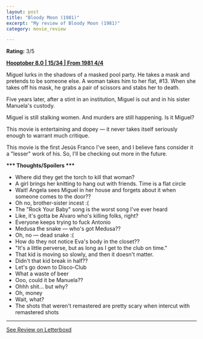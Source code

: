 ```yaml
---
layout: post
title: "Bloody Moon (1981)"
excerpt: "My review of Bloody Moon (1981)"
category: movie_review

---
```


**Rating:** 3/5

<b><a href="https://boxd.it/pOvfW/detail" rel="nofollow">Hooptober 8.0 | 15/34 | From 1981 4/4</a></b>

Miguel lurks in the shadows of a masked pool party. He takes a mask and pretends to be someone else. A woman takes him to her flat, #13. When she takes off his mask, he grabs a pair of scissors and stabs her to death.

Five years later, after a stint in an institution, Miguel is out and in his sister Manuela's custody.

Miguel is still stalking women. And murders are still happening. Is it Miguel?

This movie is entertaining and dopey — it never takes itself seriously enough to warrant much critique.

This movie is the first Jesús Franco I've seen, and I believe fans consider it a "lesser" work of his. So, I'll be checking out more in the future.


<b>*** Thoughts/Spoilers ***</b>
* Where did they get the torch to kill that woman?
* A girl brings her knitting to hang out with friends. Time is a flat circle
* Wait! Angela sees Miguel in her house and forgets about it when someone comes to the door??
* Oh no, brother-sister incest :(
* The "Rock Your Baby" song is the worst song I've ever heard
* Like, it's gotta be Alvaro who's killing folks, right?
* Everyone keeps trying to fuck Antonio
* Medusa the snake — who's got Medusa??
* Oh, no — dead snake :(
* How do they not notice Eva's body in the closet??
* "It's a little perverse, but as long as I get to the club on time."
* That kid is moving so slowly, and then it doesn't matter.
* Didn't that kid break in half??
* Let's go down to Disco-Club
* What a waste of beer
* Ooo, could it be Manuela??
* Ohhh shit... but why?
* Oh, money
* Wait, what?
* The shots that weren't remastered are pretty scary when intercut with remastered shots

<hr>

[See Review on Letterboxd](https://boxd.it/5BBPQ5)
